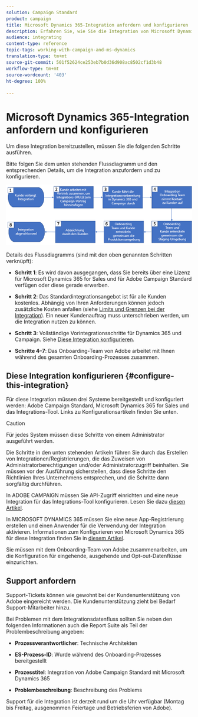 ```yaml
---
solution: Campaign Standard
product: campaign
title: Microsoft Dynamics 365-Integration anfordern und konfigurieren
description: Erfahren Sie, wie Sie die Integration von Microsoft Dynamics 365 mit Campaign Standard anfordern und konfigurieren können.
audience: integrating
content-type: reference
topic-tags: working-with-campaign-and-ms-dynamics
translation-type: tm+mt
source-git-commit: 501f52624ce253eb7b0d36d908ac8502cf1d3b48
workflow-type: tm+mt
source-wordcount: '403'
ht-degree: 100%

---
```



# Microsoft Dynamics 365-Integration anfordern und konfigurieren

Um diese Integration bereitzustellen, müssen Sie die folgenden Schritte ausführen.

Bitte folgen Sie dem unten stehenden Flussdiagramm und den entsprechenden Details, um die Integration anzufordern und zu konfigurieren.

![](assets/provisioning-wf.png)

Details des Flussdiagramms (sind mit den oben genannten Schritten verknüpft):

* **Schritt 1**: Es wird davon ausgegangen, dass Sie bereits über eine Lizenz für Microsoft Dynamics 365 for Sales und für Adobe Campaign Standard verfügen oder diese gerade erwerben.

* **Schritt 2**: Das Standardintegrationsangebot ist für alle Kunden kostenlos. Abhängig von Ihren Anforderungen können jedoch zusätzliche Kosten anfallen (siehe [Limits und Grenzen bei der Integration](../../integrating/using/ms-dynamics-365-integration-guardrails.md)). Ein neuer Kundenauftrag muss unterschrieben werden, um die Integration nutzen zu können.

* **Schritt 3**: Vollständige Vorintegrationsschritte für Dynamics 365 und Campaign. Siehe [Diese Integration konfigurieren](#configure-this-integration).

* **Schritte 4–7**: Das Onboarding-Team von Adobe arbeitet mit Ihnen während des gesamten Onboarding-Prozesses zusammen.

## Diese Integration konfigurieren {#configure-this-integration}

Für diese Integration müssen drei Systeme bereitgestellt und konfiguriert werden: Adobe Campaign Standard, Microsoft Dynamics 365 for Sales und das Integrations-Tool. Links zu Konfigurationsartikeln finden Sie unten.

>[!CAUTION]
>
>Für jedes System müssen diese Schritte von einem Administrator ausgeführt werden.
>
>Die Schritte in den unten stehenden Artikeln führen Sie durch das Erstellen von Integrationen/Registrierungen, die das Zuweisen von Administratorberechtigungen und/oder Administratorzugriff beinhalten.  Sie müssen vor der Ausführung sicherstellen, dass diese Schritte den Richtlinien Ihres Unternehmens entsprechen, und die Schritte dann sorgfältig durchführen.

In ADOBE CAMPAIGN müssen Sie API-Zugriff einrichten und eine neue Integration für das Integrations-Tool konfigurieren. Lesen Sie dazu [diesen Artikel](../../integrating/using/configure-adobe-io-for-ms-dynamic.md).

In MICROSOFT DYNAMICS 365 müssen Sie eine neue App-Registrierung erstellen und einen Anwender für die Verwendung der Integration aktivieren.  Informationen zum Konfigurieren von Microsoft Dynamics 365 für diese Integration finden Sie in [diesem Artikel](../../integrating/using/configure-microsoft-dynamics-365-for-campaign-integration.md).

Sie müssen mit dem Onboarding-Team von Adobe zusammenarbeiten, um die Konfiguration für eingehende, ausgehende und Opt-out-Datenflüsse einzurichten.


## Support anfordern

Support-Tickets können wie gewohnt bei der Kundenunterstützung von Adobe eingereicht werden. Die Kundenunterstützung zieht bei Bedarf Support-Mitarbeiter hinzu.

Bei Problemen mit dem Integrationsdatenfluss sollten Sie neben den folgenden Informationen auch die Report Suite als Teil der Problembeschreibung angeben:

* **Prozessverantwortlicher**: Technische Architekten

* **ES-Prozess-ID**: Wurde während des Onboarding-Prozesses bereitgestellt

* **Prozesstitel**: Integration von Adobe Campaign Standard mit Microsoft Dynamics 365

* **Problembeschreibung**: Beschreibung des Problems

Support für die Integration ist derzeit rund um die Uhr verfügbar (Montag bis Freitag, ausgenommen Feiertage und Betriebsferien von Adobe).